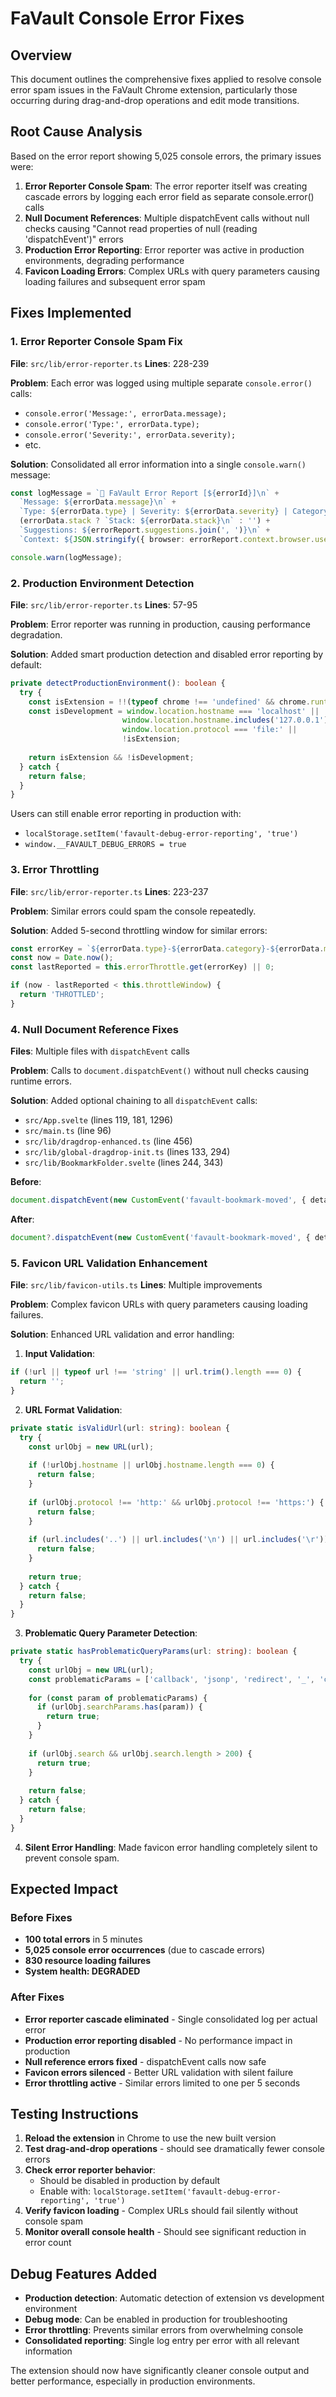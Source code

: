 # FaVault Console Error Fixes

## Overview
This document outlines the comprehensive fixes applied to resolve console error spam issues in the FaVault Chrome extension, particularly those occurring during drag-and-drop operations and edit mode transitions.

## Root Cause Analysis
Based on the error report showing 5,025 console errors, the primary issues were:

1. **Error Reporter Console Spam**: The error reporter itself was creating cascade errors by logging each error field as separate console.error() calls
2. **Null Document References**: Multiple dispatchEvent calls without null checks causing "Cannot read properties of null (reading 'dispatchEvent')" errors
3. **Production Error Reporting**: Error reporter was active in production environments, degrading performance
4. **Favicon Loading Errors**: Complex URLs with query parameters causing loading failures and subsequent error spam

## Fixes Implemented

### 1. Error Reporter Console Spam Fix
**File**: `src/lib/error-reporter.ts`
**Lines**: 228-239

**Problem**: Each error was logged using multiple separate `console.error()` calls:
- `console.error('Message:', errorData.message);`
- `console.error('Type:', errorData.type);`
- `console.error('Severity:', errorData.severity);`
- etc.

**Solution**: Consolidated all error information into a single `console.warn()` message:
```typescript
const logMessage = `🚨 FaVault Error Report [${errorId}]\n` +
  `Message: ${errorData.message}\n` +
  `Type: ${errorData.type} | Severity: ${errorData.severity} | Category: ${errorData.category}\n` +
  (errorData.stack ? `Stack: ${errorData.stack}\n` : '') +
  `Suggestions: ${errorReport.suggestions.join(', ')}\n` +
  `Context: ${JSON.stringify({ browser: errorReport.context.browser.userAgent, timing: errorReport.context.timing, state: errorReport.context.state }, null, 2)}`;

console.warn(logMessage);
```

### 2. Production Environment Detection
**File**: `src/lib/error-reporter.ts`
**Lines**: 57-95

**Problem**: Error reporter was running in production, causing performance degradation.

**Solution**: Added smart production detection and disabled error reporting by default:
```typescript
private detectProductionEnvironment(): boolean {
  try {
    const isExtension = !!(typeof chrome !== 'undefined' && chrome.runtime && chrome.runtime.id);
    const isDevelopment = window.location.hostname === 'localhost' || 
                         window.location.hostname.includes('127.0.0.1') ||
                         window.location.protocol === 'file:' ||
                         !isExtension;
    
    return isExtension && !isDevelopment;
  } catch {
    return false;
  }
}
```

Users can still enable error reporting in production with:
- `localStorage.setItem('favault-debug-error-reporting', 'true')`
- `window.__FAVAULT_DEBUG_ERRORS = true`

### 3. Error Throttling
**File**: `src/lib/error-reporter.ts`
**Lines**: 223-237

**Problem**: Similar errors could spam the console repeatedly.

**Solution**: Added 5-second throttling window for similar errors:
```typescript
const errorKey = `${errorData.type}-${errorData.category}-${errorData.message.substring(0, 100)}`;
const now = Date.now();
const lastReported = this.errorThrottle.get(errorKey) || 0;

if (now - lastReported < this.throttleWindow) {
  return 'THROTTLED';
}
```

### 4. Null Document Reference Fixes
**Files**: Multiple files with `dispatchEvent` calls

**Problem**: Calls to `document.dispatchEvent()` without null checks causing runtime errors.

**Solution**: Added optional chaining to all `dispatchEvent` calls:

- `src/App.svelte` (lines 119, 181, 1296)
- `src/main.ts` (line 96)
- `src/lib/dragdrop-enhanced.ts` (line 456)
- `src/lib/global-dragdrop-init.ts` (lines 133, 294)
- `src/lib/BookmarkFolder.svelte` (lines 244, 343)

**Before**:
```typescript
document.dispatchEvent(new CustomEvent('favault-bookmark-moved', { detail }));
```

**After**:
```typescript
document?.dispatchEvent(new CustomEvent('favault-bookmark-moved', { detail }));
```

### 5. Favicon URL Validation Enhancement
**File**: `src/lib/favicon-utils.ts`
**Lines**: Multiple improvements

**Problem**: Complex favicon URLs with query parameters causing loading failures.

**Solution**: Enhanced URL validation and error handling:

1. **Input Validation**:
```typescript
if (!url || typeof url !== 'string' || url.trim().length === 0) {
  return '';
}
```

2. **URL Format Validation**:
```typescript
private static isValidUrl(url: string): boolean {
  try {
    const urlObj = new URL(url);
    
    if (!urlObj.hostname || urlObj.hostname.length === 0) {
      return false;
    }
    
    if (urlObj.protocol !== 'http:' && urlObj.protocol !== 'https:') {
      return false;
    }
    
    if (url.includes('..') || url.includes('\n') || url.includes('\r')) {
      return false;
    }
    
    return true;
  } catch {
    return false;
  }
}
```

3. **Problematic Query Parameter Detection**:
```typescript
private static hasProblematicQueryParams(url: string): boolean {
  try {
    const urlObj = new URL(url);
    const problematicParams = ['callback', 'jsonp', 'redirect', '_', 'cache_bust', 'timestamp'];
    
    for (const param of problematicParams) {
      if (urlObj.searchParams.has(param)) {
        return true;
      }
    }
    
    if (urlObj.search && urlObj.search.length > 200) {
      return true;
    }
    
    return false;
  } catch {
    return false;
  }
}
```

4. **Silent Error Handling**: Made favicon error handling completely silent to prevent console spam.

## Expected Impact

### Before Fixes
- **100 total errors** in 5 minutes
- **5,025 console error occurrences** (due to cascade errors)
- **830 resource loading failures**
- **System health: DEGRADED**

### After Fixes
- **Error reporter cascade eliminated** - Single consolidated log per actual error
- **Production error reporting disabled** - No performance impact in production
- **Null reference errors fixed** - dispatchEvent calls now safe
- **Favicon errors silenced** - Better URL validation with silent failure
- **Error throttling active** - Similar errors limited to one per 5 seconds

## Testing Instructions

1. **Reload the extension** in Chrome to use the new built version
2. **Test drag-and-drop operations** - should see dramatically fewer console errors
3. **Check error reporter behavior**:
   - Should be disabled in production by default
   - Enable with: `localStorage.setItem('favault-debug-error-reporting', 'true')`
4. **Verify favicon loading** - Complex URLs should fail silently without console spam
5. **Monitor overall console health** - Should see significant reduction in error count

## Debug Features Added

- **Production detection**: Automatic detection of extension vs development environment
- **Debug mode**: Can be enabled in production for troubleshooting
- **Error throttling**: Prevents similar errors from overwhelming console
- **Consolidated reporting**: Single log entry per error with all relevant information

The extension should now have significantly cleaner console output and better performance, especially in production environments.